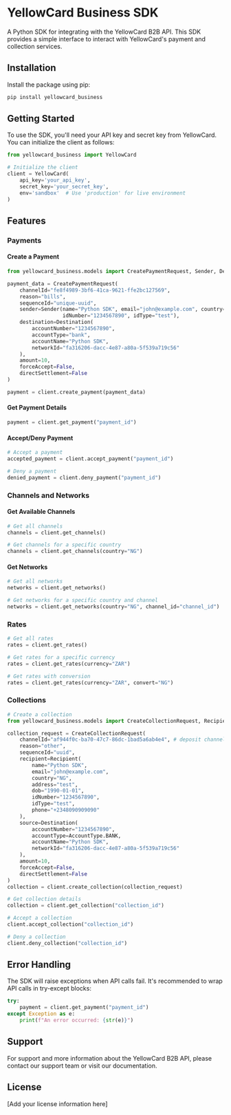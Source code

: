 # YellowCard Business SDK

A Python SDK for integrating with the YellowCard B2B API. This SDK provides a simple interface to interact with YellowCard's payment and collection services.

## Installation

Install the package using pip:

```bash
pip install yellowcard_business
```

## Getting Started

To use the SDK, you'll need your API key and secret key from YellowCard. You can initialize the client as follows:

```python
from yellowcard_business import YellowCard

# Initialize the client
client = YellowCard(
    api_key='your_api_key',
    secret_key='your_secret_key',
    env='sandbox'  # Use 'production' for live environment
)
```

## Features

### Payments

#### Create a Payment
```python
from yellowcard_business.models import CreatePaymentRequest, Sender, Destination, AccountType

payment_data = CreatePaymentRequest(
    channelId="fe8f4989-3bf6-41ca-9621-ffe2bc127569",
    reason="bills",
    sequenceId="unique-uuid",
    sender=Sender(name="Python SDK", email="john@example.com", country="NG", address="test", dob="1990-01-01",
                  idNumber="1234567890", idType="test"),
    destination=Destination(
        accountNumber="1234567890",
        accountType="bank",
        accountName="Python SDK",
        networkId="fa316206-dacc-4e87-a80a-5f539a719c56"
    ),
    amount=10,
    forceAccept=False,
    directSettlement=False
)

payment = client.create_payment(payment_data)
```

#### Get Payment Details
```python
payment = client.get_payment("payment_id")
```

#### Accept/Deny Payment
```python
# Accept a payment
accepted_payment = client.accept_payment("payment_id")

# Deny a payment
denied_payment = client.deny_payment("payment_id")
```

### Channels and Networks

#### Get Available Channels
```python
# Get all channels
channels = client.get_channels()

# Get channels for a specific country
channels = client.get_channels(country="NG")
```

#### Get Networks
```python
# Get all networks
networks = client.get_networks()

# Get networks for a specific country and channel
networks = client.get_networks(country="NG", channel_id="channel_id")
```

### Rates

```python
# Get all rates
rates = client.get_rates()

# Get rates for a specific currency
rates = client.get_rates(currency="ZAR")

# Get rates with conversion
rates = client.get_rates(currency="ZAR", convert="NG")
```

### Collections

```python
# Create a collection
from yellowcard_business.models import CreateCollectionRequest, Recipient, Destination, AccountType

collection_request = CreateCollectionRequest(
    channelId="af944f0c-ba70-47c7-86dc-1bad5a6ab4e4", # deposit channel
    reason="other",
    sequenceId="uuid",
    recipient=Recipient(
        name="Python SDK",
        email="john@example.com",
        country="NG",
        address="test",
        dob="1990-01-01",
        idNumber="1234567890",
        idType="test",
        phone="+2348090909090"
    ),
    source=Destination(
        accountNumber="1234567890",
        accountType=AccountType.BANK,
        accountName="Python SDK",
        networkId="fa316206-dacc-4e87-a80a-5f539a719c56"
    ),
    amount=10,
    forceAccept=False,
    directSettlement=False
)
collection = client.create_collection(collection_request)

# Get collection details
collection = client.get_collection("collection_id")

# Accept a collection
client.accept_collection("collection_id")

# Deny a collection
client.deny_collection("collection_id")
```

## Error Handling

The SDK will raise exceptions when API calls fail. It's recommended to wrap API calls in try-except blocks:

```python
try:
    payment = client.get_payment("payment_id")
except Exception as e:
    print(f"An error occurred: {str(e)}")
```

## Support

For support and more information about the YellowCard B2B API, please contact our support team or visit our documentation.

## License

[Add your license information here]
